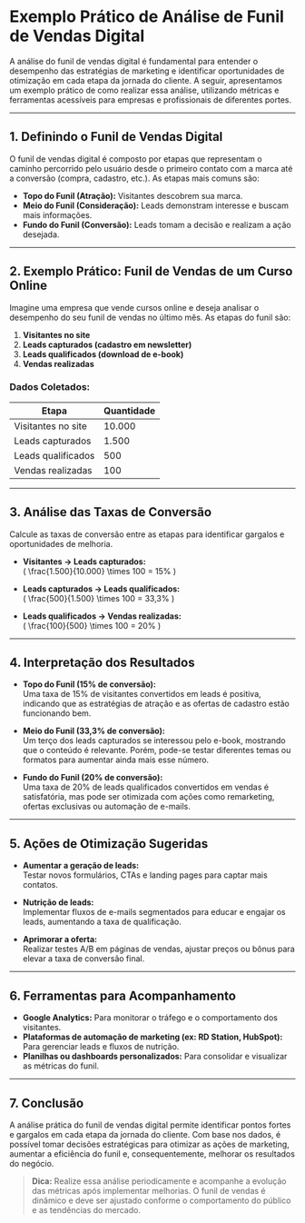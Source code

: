 # Exemplo Prático de Análise de Funil de Vendas Digital

A análise do funil de vendas digital é fundamental para entender o desempenho das estratégias de marketing e identificar oportunidades de otimização em cada etapa da jornada do cliente. A seguir, apresentamos um exemplo prático de como realizar essa análise, utilizando métricas e ferramentas acessíveis para empresas e profissionais de diferentes portes.

---

## 1. **Definindo o Funil de Vendas Digital**

O funil de vendas digital é composto por etapas que representam o caminho percorrido pelo usuário desde o primeiro contato com a marca até a conversão (compra, cadastro, etc.). As etapas mais comuns são:

- **Topo do Funil (Atração):** Visitantes descobrem sua marca.
- **Meio do Funil (Consideração):** Leads demonstram interesse e buscam mais informações.
- **Fundo do Funil (Conversão):** Leads tomam a decisão e realizam a ação desejada.

---

## 2. **Exemplo Prático: Funil de Vendas de um Curso Online**

Imagine uma empresa que vende cursos online e deseja analisar o desempenho do seu funil de vendas no último mês. As etapas do funil são:

1. **Visitantes no site**
2. **Leads capturados (cadastro em newsletter)**
3. **Leads qualificados (download de e-book)**
4. **Vendas realizadas**

### **Dados Coletados:**

| Etapa                        | Quantidade |
|------------------------------|------------|
| Visitantes no site           | 10.000     |
| Leads capturados             | 1.500      |
| Leads qualificados           | 500        |
| Vendas realizadas            | 100        |

---

## 3. **Análise das Taxas de Conversão**

Calcule as taxas de conversão entre as etapas para identificar gargalos e oportunidades de melhoria.

- **Visitantes → Leads capturados:**  
  \( \frac{1.500}{10.000} \times 100 = 15\% \)

- **Leads capturados → Leads qualificados:**  
  \( \frac{500}{1.500} \times 100 = 33,3\% \)

- **Leads qualificados → Vendas realizadas:**  
  \( \frac{100}{500} \times 100 = 20\% \)

---

## 4. **Interpretação dos Resultados**

- **Topo do Funil (15% de conversão):**  
  Uma taxa de 15% de visitantes convertidos em leads é positiva, indicando que as estratégias de atração e as ofertas de cadastro estão funcionando bem.

- **Meio do Funil (33,3% de conversão):**  
  Um terço dos leads capturados se interessou pelo e-book, mostrando que o conteúdo é relevante. Porém, pode-se testar diferentes temas ou formatos para aumentar ainda mais esse número.

- **Fundo do Funil (20% de conversão):**  
  Uma taxa de 20% de leads qualificados convertidos em vendas é satisfatória, mas pode ser otimizada com ações como remarketing, ofertas exclusivas ou automação de e-mails.

---

## 5. **Ações de Otimização Sugeridas**

- **Aumentar a geração de leads:**  
  Testar novos formulários, CTAs e landing pages para captar mais contatos.

- **Nutrição de leads:**  
  Implementar fluxos de e-mails segmentados para educar e engajar os leads, aumentando a taxa de qualificação.

- **Aprimorar a oferta:**  
  Realizar testes A/B em páginas de vendas, ajustar preços ou bônus para elevar a taxa de conversão final.

---

## 6. **Ferramentas para Acompanhamento**

- **Google Analytics:** Para monitorar o tráfego e o comportamento dos visitantes.
- **Plataformas de automação de marketing (ex: RD Station, HubSpot):** Para gerenciar leads e fluxos de nutrição.
- **Planilhas ou dashboards personalizados:** Para consolidar e visualizar as métricas do funil.

---

## 7. **Conclusão**

A análise prática do funil de vendas digital permite identificar pontos fortes e gargalos em cada etapa da jornada do cliente. Com base nos dados, é possível tomar decisões estratégicas para otimizar as ações de marketing, aumentar a eficiência do funil e, consequentemente, melhorar os resultados do negócio.

> **Dica:** Realize essa análise periodicamente e acompanhe a evolução das métricas após implementar melhorias. O funil de vendas é dinâmico e deve ser ajustado conforme o comportamento do público e as tendências do mercado.